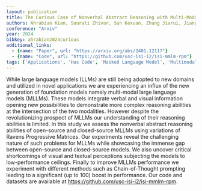 ```yaml
---
layout: publication
title: The Curious Case of Nonverbal Abstract Reasoning with Multi-Modal Large Language Models
authors: Ahrabian Kian, Sourati Zhivar, Sun Kexuan, Zhang Jiarui, Jiang Yifan, Morstatter Fred, Pujara Jay
conference: "Arxiv"
year: 2024
bibkey: ahrabian2024curious
additional_links:
  - {name: "Paper", url: "https://arxiv.org/abs/2401.12117"}
  - {name: "Code", url: "https://github.com/usc-isi-i2/isi-mmlm-rpm"}
tags: ['Applications', 'Has Code', 'Masked Language Model', 'Multimodal Models', 'Prompting']
---
```

While large language models (LLMs) are still being adopted to new domains and utilized in novel applications we are experiencing an influx of the new generation of foundation models namely multi-modal large language models (MLLMs). These models integrate verbal and visual information opening new possibilities to demonstrate more complex reasoning abilities at the intersection of the two modalities. However despite the revolutionizing prospect of MLLMs our understanding of their reasoning abilities is limited. In this study we assess the nonverbal abstract reasoning abilities of open-source and closed-source MLLMs using variations of Ravens Progressive Matrices. Our experiments reveal the challenging nature of such problems for MLLMs while showcasing the immense gap between open-source and closed-source models. We also uncover critical shortcomings of visual and textual perceptions subjecting the models to low-performance ceilings. Finally to improve MLLMs performance we experiment with different methods such as Chain-of-Thought prompting leading to a significant (up to 100) boost in performance. Our code and datasets are available at https://github.com/usc-isi-i2/isi-mmlm-rpm.
